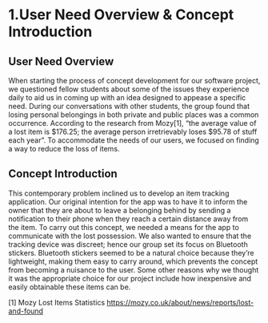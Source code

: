 # 1.User Need Overview & Concept Introduction

## User Need Overview

When starting the process of concept development for our software project, we questioned fellow students about some of the issues they experience daily to aid us in coming up with an idea designed to appease a specific need. During our conversations with other students, the group found that losing personal belongings in both private and public places was a common occurrence. According to the research from Mozy[1], “the average value of a lost item is $176.25; the average person irretrievably loses $95.78 of stuff each year”. To accommodate the needs of our users, we focused on finding a way to reduce the loss of items.

## Concept Introduction

This contemporary problem inclined us to develop an item tracking application. Our original intention for the app was to have it to inform the owner that they are about to leave a belonging behind by sending a notification to their phone when they reach a certain distance away from the item. To carry out this concept, we needed a means for the app to communicate with the lost possession. We also wanted to ensure that the tracking device was discreet; hence our group set its focus on Bluetooth stickers. Bluetooth stickers seemed to be a natural choice because they’re lightweight, making them easy to carry around, which prevents the concept from becoming a nuisance to the user. Some other reasons why we thought it was the appropriate choice for our project include how inexpensive and easily obtainable these items can be.

[1] Mozy Lost Items Statistics
https://mozy.co.uk/about/news/reports/lost-and-found
